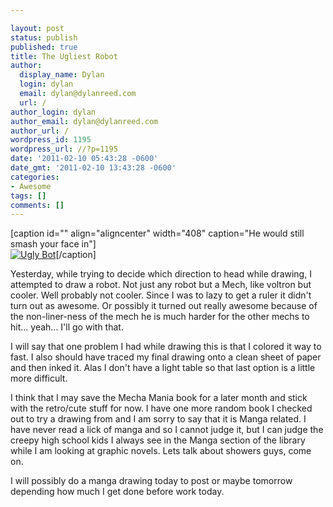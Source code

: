 ```yaml
---

layout: post
status: publish
published: true
title: The Ugliest Robot
author:
  display_name: Dylan
  login: dylan
  email: dylan@dylanreed.com
  url: /
author_login: dylan
author_email: dylan@dylanreed.com
author_url: /
wordpress_id: 1195
wordpress_url: //?p=1195
date: '2011-02-10 05:43:28 -0600'
date_gmt: '2011-02-10 13:43:28 -0600'
categories:
- Awesome
tags: []
comments: []
---
```


[caption id="" align="aligncenter" width="408" caption="He would still smash your face in"][  
![][1]][2][/caption]

   [1]: http://fancycadaver.com//media/2011/02/UglyRobot.jpg (Ugly Bot)
   [2]: http://fancycadaver.com/2011/02/10/ugly-bot/

Yesterday, while trying to decide which direction to head while drawing, I attempted to draw a robot. Not just any robot but a Mech, like voltron but cooler. Well probably not cooler. Since I was to lazy to get a ruler it didn't turn out as awesome. Or possibly it turned out really awesome because of the non-liner-ness of the mech he is much harder for the other mechs to hit... yeah... I'll go with that.

I will say that one problem I had while drawing this is that I colored it way to fast. I also should have traced my final drawing onto a clean sheet of paper and then inked it. Alas I don't have a light table so that last option is a little more difficult.

I think that I may save the Mecha Mania book for a later month and stick with the retro/cute stuff for now. I have one more random book I checked out to try a drawing from and I am sorry to say that it is Manga related. I have never read a lick of manga and so I cannot judge it, but I can judge the creepy high school kids I always see in the Manga section of the library while I am looking at graphic novels. Lets talk about showers guys, come on.

I will possibly do a manga drawing today to post or maybe tomorrow depending how much I get done before work today.
